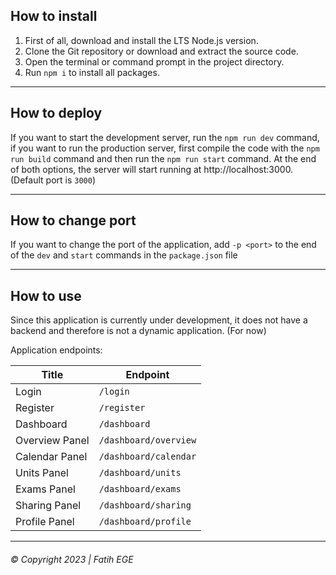 ## How to install
1) First of all, download and install the LTS Node.js version.
2) Clone the Git repository or download and extract the source code.
3) Open the terminal or command prompt in the project directory.
4) Run `npm i` to install all packages.

---
## How to deploy
If you want to start the development server, run the `npm run dev` command, if you want to run the production server,
first compile the code with the `npm run build` command and then run the `npm run start` command. At the end of both
options, the server will start running at http://localhost:3000. (Default port is `3000`)

---
## How to change port
If you want to change the port of the application, add `-p <port>` to the end of the `dev` and `start` commands in the
`package.json` file

---
## How to use
Since this application is currently under development, it does not have a backend and therefore is not a dynamic
application. (For now)

Application endpoints:

| Title          | Endpoint              |
|----------------|-----------------------|
| Login          | `/login`              |
| Register       | `/register`           |
| Dashboard      | `/dashboard`          |
| Overview Panel | `/dashboard/overview` |
| Calendar Panel | `/dashboard/calendar` |
| Units Panel    | `/dashboard/units`    |
| Exams Panel    | `/dashboard/exams`    |
| Sharing Panel  | `/dashboard/sharing`  |
| Profile Panel  | `/dashboard/profile`  |

---
###### &copy; Copyright 2023 | Fatih EGE